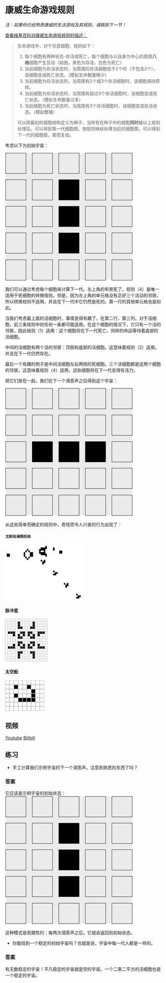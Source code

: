 # 康威生命游戏规则

*注：如果你已经熟悉康威的生活游戏及其规则，请跳到下一节！*

[查看维基百科对康威生命游戏规则的描述：](https://zh.wikipedia.org/wiki/康威生命游戏)

> 生命游戏中，对于任意细胞，规则如下：
> 1. 每个细胞有两种状态-存活或死亡，每个细胞与以自身为中心的周围**八格**细胞产生互动（如图，黑色为存活，白色为死亡）
> 2. 当前细胞为存活状态时，当周围的存活细胞低于2个时（不包含2个），该细胞变成死亡状态。（模拟生命数量稀少）
> 3. 当前细胞为存活状态时，当周围有2个或3个存活细胞时，该细胞保持原样。
> 4. 当前细胞为存活状态时，当周围有超过3个存活细胞时，该细胞变成死亡状态。（模拟生命数量过多）
> 5. 当前细胞为死亡状态时，当周围有3个存活细胞时，该细胞变成存活状态。（模拟繁殖）
>
> 可以把最初的细胞结构定义为种子，当所有在种子中的细胞**同时**被以上规则处理后，可以得到第一代细胞图。按规则继续处理当前的细胞图，可以得到下一代的细胞图，周而复始。

考虑以下为初始宇宙：

![初始宇宙](../images/4.3initial-universe.png)

我们可以通过考虑每个细胞来计算下一代。左上角的牢房死了。规则（4）是唯一适用于死细胞的转换规则。但是，因为左上角的单元格没有正好三个活动的邻居，所以转换规则不适用，并且在下一代中它仍然是死的。第一行的其他单元格也是如此。

当我们考虑最上面的活细胞时，事情变得有趣了，在第二行，第三列。对于活细胞，前三条规则中的任何一条都可能适用。在这个细胞的情况下，它只有一个活的邻居，因此规则（1）适用：这个细胞将在下一代死亡。同样的命运等待着底部的活细胞。

中间的活细胞有两个活的邻居：顶部和底部的活细胞。这意味着规则（2）适用，并且在下一代仍然存在。

最后一个有趣的例子是中间活细胞左右两侧的死细胞。三个活细胞都是这两个细胞的邻居，这意味着规则（4）适用，这些细胞将在下一代变得有活力。

把它们放在一起，我们在下一个滴答声之后得到这个宇宙：

![下一个宇宙](../images/4.3next-universe.png)

从这些简单而确定的规则中，奇怪而令人兴奋的行为出现了：

#### `戈斯珀滑翔机枪`

![戈斯珀滑翔机枪](../images/4.3Gospers_glider_gun.gif)

#### 脉冲星

![脉冲星](../images/4.3Game_of_life_pulsar.gif)

#### 太空船

![太空船](../images/4.3Game_of_life_animated_LWSS.gif)

## 视频

[Youtube](https://www.youtube.com/watch?v=C2vgICfQawE)
[Bilibili](https://www.bilibili.com/video/BV1jJ411J7PM?from=search&seid=7436452962981491560)

## 练习

- 手工计算我们示例宇宙的下一个滴答声。注意到熟悉的东西了吗？

### 答案
它应该是示例宇宙的初始状态：
![初始宇宙](../images/4.3initial-universe.png)

这种模式是周期性的：每两次滴答声之后，它就会返回到初始状态。

- 你能找到一个稳定的初始宇宙吗？也就是说，宇宙中每一代人都是一样的。

### 答案
有无数稳定的宇宙！平凡稳定的宇宙就是空的宇宙。一个二乘二平方的活细胞也是一个稳定的宇宙。